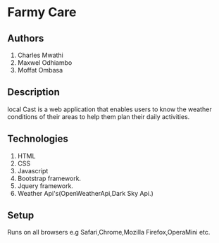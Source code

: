 # Farmy Care

## Authors
1. Charles Mwathi
2. Maxwel Odhiambo
3. Moffat Ombasa

## Description
local Cast is a web application that enables users to know the weather conditions of their areas to help them plan their daily activities.

## Technologies
1. HTML
2. CSS
3. Javascript
4. Bootstrap framework.
5. Jquery framework.
6. Weather Api's(OpenWeatherApi,Dark Sky Api.)

## Setup
Runs on all browsers e.g Safari,Chrome,Mozilla Firefox,OperaMini etc.
